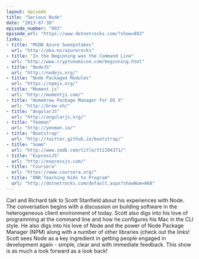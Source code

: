 ```yaml
---
layout: episode
title: "Serious Node"
date: "2013-07-30"
episode_number: "893"
episode_url: "https://www.dotnetrocks.com/?show=893"
links:
- title: "MSDN Azure Sweepstakes"
  url: "http://aka.ms/azurerocks"
- title: "In the Beginning was the Command Line"
  url: "http://www.cryptonomicon.com/beginning.html"
- title: "NodeJS"
  url: "http://nodejs.org/"
- title: "Node Packaged Modules"
  url: "https://npmjs.org/"
- title: "Moment.js"
  url: "http://momentjs.com/"
- title: "Homebrew Package Manager for OS X"
  url: "http://brew.sh/"
- title: "AngularJS"
  url: "http://angularjs.org/"
- title: "Yeoman"
  url: "http://yeoman.io/"
- title: "Bootstrap"
  url: "http://twitter.github.io/bootstrap/"
- title: "Somm"
  url: "http://www.imdb.com/title/tt2204371/"
- title: "ExpressJS"
  url: "http://expressjs.com/"
- title: "Coursera"
  url: "https://www.coursera.org/"
- title: "DNR Teaching Kids to Program"
  url: "http://dotnetrocks.com/default.aspx?showNum=868"
---
```


Carl and Richard talk to Scott Stanfield about his experiences with Node. The conversation begins with a discussion on building software in the heterogeneous client environment of today. Scott also digs into his love of programming at the command line and how he configures his Mac in the CLI style. He also digs into his love of Node and the power of Node Package Manager (NPM) along with a number of other libraries (check out the links! Scott sees Node as a key ingredient in getting people engaged in development again - simple, clear and with immediate feedback. This show is as much a look forward as a look back!

